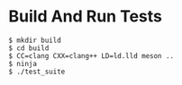 # Build And Run Tests

```
$ mkdir build
$ cd build
$ CC=clang CXX=clang++ LD=ld.lld meson ..
$ ninja
$ ./test_suite
```

